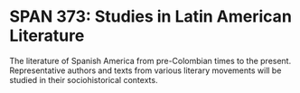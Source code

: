 # SPAN 373: Studies in Latin American Literature

The literature of Spanish America from pre-Colombian times to the present. Representative authors and texts from various literary movements will be studied in their sociohistorical contexts.
